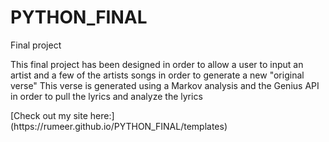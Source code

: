 # PYTHON_FINAL
 Final project
<p>This final project has been designed in order to allow a user to input an artist and a few of the artists songs in order to generate a new "original verse" 
This verse is generated using a Markov analysis and the Genius API in order to pull the lyrics and analyze the lyrics
</p>
[Check out my site here:](https://rumeer.github.io/PYTHON_FINAL/templates)
